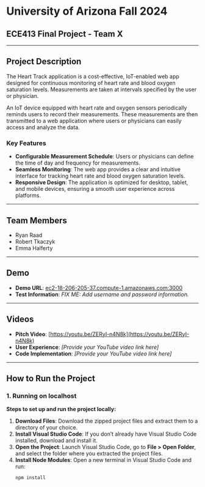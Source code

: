 # University of Arizona Fall 2024  
## ECE413 Final Project - Team X  

---

## **Project Description**  
The Heart Track application is a cost-effective, IoT-enabled web app designed for continuous monitoring of heart rate and blood oxygen saturation levels. Measurements are taken at intervals specified by the user or physician.  

An IoT device equipped with heart rate and oxygen sensors periodically reminds users to record their measurements. These measurements are then transmitted to a web application where users or physicians can easily access and analyze the data.  

### **Key Features**  
- **Configurable Measurement Schedule**: Users or physicians can define the time of day and frequency for measurements.  
- **Seamless Monitoring**: The web app provides a clear and intuitive interface for tracking heart rate and blood oxygen saturation levels.  
- **Responsive Design**: The application is optimized for desktop, tablet, and mobile devices, ensuring a smooth user experience across platforms.  

---

## **Team Members**  
- Ryan Raad  
- Robert Tkaczyk  
- Emma Halferty  

---

## **Demo**  
- **Demo URL**: [ec2-18-206-205-37.compute-1.amazonaws.com:3000](http://ec2-18-206-205-37.compute-1.amazonaws.com:3000)  
- **Test Information**: *FIX ME: Add username and password information.*  

---

## **Videos**  
- **Pitch Video**: [https://youtu.be/ZERyI-n4N8k](https://youtu.be/ZERyI-n4N8k)  
- **User Experience**: *[Provide your YouTube video link here]*  
- **Code Implementation**: *[Provide your YouTube video link here]*  

---

## **How to Run the Project**  

### **1. Running on localhost**  
**Steps to set up and run the project locally:**  
1. **Download Files**: Download the zipped project files and extract them to a directory of your choice.  
2. **Install Visual Studio Code**: If you don’t already have Visual Studio Code installed, download and install it.  
3. **Open the Project**: Launch Visual Studio Code, go to **File > Open Folder**, and select the folder where you extracted the project files.  
4. **Install Node Modules**: Open a new terminal in Visual Studio Code and run:  
   ```bash
   npm install
